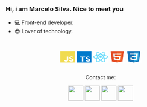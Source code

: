 ### Hi, i am Marcelo Silva. Nice to meet you

- 💻 Front-end developer.
- 😍 Lover of technology.


<div style="display: inline_block"><br>
<p align="center">
  <img align="center" alt="" height="30" width="40" src="https://raw.githubusercontent.com/devicons/devicon/master/icons/javascript/javascript-plain.svg">
  <img align="center" alt="" height="30" width="40" src="https://raw.githubusercontent.com/devicons/devicon/master/icons/typescript/typescript-plain.svg">
  <img align="center" alt="" height="30" width="40" src="https://raw.githubusercontent.com/devicons/devicon/master/icons/react/react-original.svg">
  <img align="center" alt="" height="30" width="40" src="https://raw.githubusercontent.com/devicons/devicon/master/icons/html5/html5-original.svg">
  <img align="center" alt="" height="30" width="40" src="https://raw.githubusercontent.com/devicons/devicon/master/icons/css3/css3-original.svg">
 </p>
</div>

##
<p align="center">Contact me:</p>


<p align="center">
<a href="https://instagram.com/marcelo_s1lva" target="_blank"><img width='40px' height='40px' src="https://img.icons8.com/fluency/344/instagram-new.png" target="_blank"></a>&nbsp<a href="https://api.whatsapp.com/send/?phone=5577991776299&text=Ol%C3%A1%2C+tudo+bem%3F&app_absent=0" target="_blank"><img width='40px' height='40px' src="https://img.icons8.com/color/344/whatsapp--v1.png"></a>&nbsp<a href = "mailto:marcelo.dev.js@hotmail.com" target="_blank"><img width='40px' height='40px' src="https://img.icons8.com/color/344/circled-envelope.png"></a>&nbsp<a href="https://www.linkedin.com/in/marcelo-ribeiro-da-silva-aa444921b" target="_blank"><img width='40px' height='40px' src="https://img.icons8.com/fluency/344/linkedin-circled.png"></a> 
</p>
